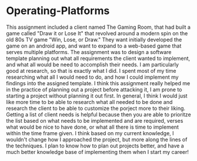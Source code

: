 # Operating-Platforms
  This assignment included a client named The Gaming Room, that had built a game called "Draw it or Lose It" that revolved around a modern spin on the old 80s TV game "Win, Lose, or Draw." They want initially developed the game on an android app, and want to expand to a web-based game that serves multiple platforms. The assignment was to design a software template planning out what all requirements the client wanted to implement, and what all would be need to accomplish their needs. I am particularly good at research, so that is exactly what I did. I spent most of my time researching what all I would need to do, and how I could implement my findings into the assigned template. I think this assignment really helped me in the practice of planning out a project before attacking it, I am prone to starting a project without planning it out first.
  In general, I think I would just like more time to be able to research what all needed to be done and research the client to be able to customize the porject more to their liking. Getting a list of client needs is helpful because then you are able to prioritze the list based on what needs to be implemented and are required, verses what would be nice to have done, or what all there is time to implement within the time frame given. I think based on my current knowledge, I wouldn't change how I approached the project, but more along the lines of the techniques. I plan to know how to plan out projects better, and have a much better knowledge base of implementing them when I start my career!
